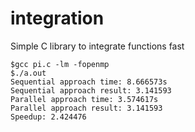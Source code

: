 # integration
Simple C library to integrate functions fast

    $gcc pi.c -lm -fopenmp
    $./a.out
    Sequential approach time: 8.666573s
    Sequential approach result: 3.141593
    Parallel approach time: 3.574617s
    Parallel approach result: 3.141593
    Speedup: 2.424476
